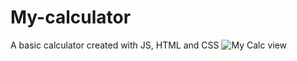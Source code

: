 # My-calculator
A basic calculator created with JS, HTML and CSS
![My Calc view](https://github.com/user-attachments/assets/e8f7fb5e-9308-468b-a8c9-40483750e50b)
